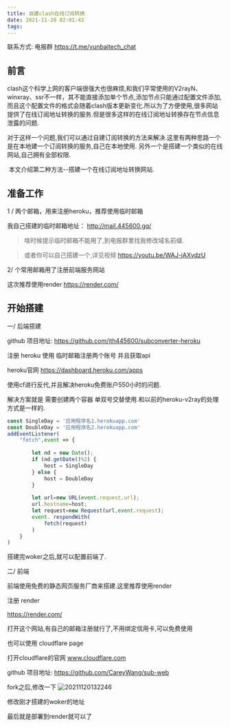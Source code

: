 ```yaml
---
title: 自建clash在线订阅转换
date: 2021-11-20 02:01:43
tags:
---
```

联系方式:  电报群 https://t.me/yunbaitech_chat

## 前言

​		clash这个科学上网的客户端很强大也很麻烦,和我们平常使用的V2rayN、winxray、ssr不一样，其不能直接添加单个节点,添加节点只能通过配置文件添加,而且这个配置文件的格式会随着clash版本更新变化.
​		所以为了方便使用,很多网站提供了在线订阅地址转换的服务.但是很多这样的在线订阅地址转换存在节点信息泄露的问题.

​		对于这样一个问题,我们可以通过自建订阅转换的方法来解决.这里有两种思路一个是在本地建一个订阅转换的服务,自己在本地使用.
另外一个是搭建一个类似的在线网站,自己拥有全部权限.

​		本文介绍第二种方法--搭建一个在线订阅地址转换网站.

## 准备工作

1 / 两个邮箱，用来注册heroku，推荐使用临时邮箱

我自己搭建的临时邮箱地址： http://mail.445600.gq/

> 啥时候提示临时邮箱不能用了,到电报群里找我修改域名前缀.


> 或者你可以自己搭建一个,详见视频 https://youtu.be/WAJ-jAXvdzU

2/ 个常用邮箱用了注册前端服务网站

这次推荐使用render   https://render.com/
​		

## 开始搭建


一/ 后端搭建

github 项目地址:  https://github.com/jth445600/subconverter-heroku

注册 heroku 使用 临时邮箱注册两个账号 并且获取api 

heroku官网 
https://dashboard.heroku.com/apps

使用cf进行反代,并且解决heroku免费账户550小时的问题.

解决方案就是 需要创建两个容器 单双号交替使用.和以前的heroku-v2ray的处理方式是一样的.


```javascript
const SingleDay = '应用程序名1.herokuapp.com'
const DoubleDay = '应用程序名2.herokuapp.com'
addEventListener(
    "fetch",event => {
    
        let nd = new Date();
        if (nd.getDate()%2) {
            host = SingleDay
        } else {
            host = DoubleDay
        }
        
        let url=new URL(event.request.url);
        url.hostname=host;
        let request=new Request(url,event.request);
        event. respondWith(
            fetch(request)
        )
    }
)
```
搭建完woker之后,就可以配置前端了.

二/ 前端

前端使用免费的静态网页服务厂商来搭建.这里推荐使用render

注册 render 

  https://render.com/

打开这个网站,有自己的邮箱注册就行了,不用绑定信用卡,可以免费使用

也可以使用 cloudflare page

打开cloudflare的官网  www.cloudflare.com

github 项目地址:  https://github.com/CareyWang/sub-web

fork之后,修改一下
![20211120132246](https://cdn.jsdelivr.net/gh/jth445600/picgo@master/img/20211120132246.png)

修改刚才搭建的woker的地址

最后就是部署到render就可以了